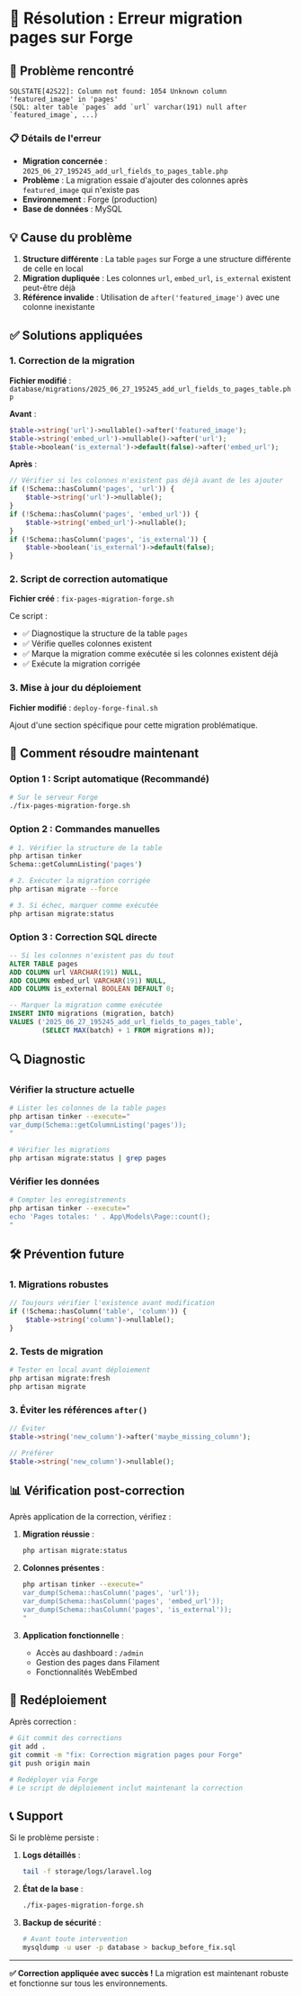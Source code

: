 # 🔧 Résolution : Erreur migration pages sur Forge

## 🚨 Problème rencontré

```
SQLSTATE[42S22]: Column not found: 1054 Unknown column 'featured_image' in 'pages'
(SQL: alter table `pages` add `url` varchar(191) null after `featured_image`, ...)
```

### 📋 Détails de l'erreur
- **Migration concernée** : `2025_06_27_195245_add_url_fields_to_pages_table.php`
- **Problème** : La migration essaie d'ajouter des colonnes après `featured_image` qui n'existe pas
- **Environnement** : Forge (production)
- **Base de données** : MySQL

## 💡 Cause du problème

1. **Structure différente** : La table `pages` sur Forge a une structure différente de celle en local
2. **Migration dupliquée** : Les colonnes `url`, `embed_url`, `is_external` existent peut-être déjà
3. **Référence invalide** : Utilisation de `after('featured_image')` avec une colonne inexistante

## ✅ Solutions appliquées

### 1. Correction de la migration

**Fichier modifié** : `database/migrations/2025_06_27_195245_add_url_fields_to_pages_table.php`

**Avant** :
```php
$table->string('url')->nullable()->after('featured_image');
$table->string('embed_url')->nullable()->after('url');
$table->boolean('is_external')->default(false)->after('embed_url');
```

**Après** :
```php
// Vérifier si les colonnes n'existent pas déjà avant de les ajouter
if (!Schema::hasColumn('pages', 'url')) {
    $table->string('url')->nullable();
}
if (!Schema::hasColumn('pages', 'embed_url')) {
    $table->string('embed_url')->nullable();
}
if (!Schema::hasColumn('pages', 'is_external')) {
    $table->boolean('is_external')->default(false);
}
```

### 2. Script de correction automatique

**Fichier créé** : `fix-pages-migration-forge.sh`

Ce script :
- ✅ Diagnostique la structure de la table `pages`
- ✅ Vérifie quelles colonnes existent
- ✅ Marque la migration comme exécutée si les colonnes existent déjà
- ✅ Exécute la migration corrigée

### 3. Mise à jour du déploiement

**Fichier modifié** : `deploy-forge-final.sh`

Ajout d'une section spécifique pour cette migration problématique.

## 🚀 Comment résoudre maintenant

### Option 1 : Script automatique (Recommandé)
```bash
# Sur le serveur Forge
./fix-pages-migration-forge.sh
```

### Option 2 : Commandes manuelles
```bash
# 1. Vérifier la structure de la table
php artisan tinker
Schema::getColumnListing('pages')

# 2. Exécuter la migration corrigée
php artisan migrate --force

# 3. Si échec, marquer comme exécutée
php artisan migrate:status
```

### Option 3 : Correction SQL directe
```sql
-- Si les colonnes n'existent pas du tout
ALTER TABLE pages 
ADD COLUMN url VARCHAR(191) NULL,
ADD COLUMN embed_url VARCHAR(191) NULL,
ADD COLUMN is_external BOOLEAN DEFAULT 0;

-- Marquer la migration comme exécutée
INSERT INTO migrations (migration, batch) 
VALUES ('2025_06_27_195245_add_url_fields_to_pages_table', 
        (SELECT MAX(batch) + 1 FROM migrations m));
```

## 🔍 Diagnostic

### Vérifier la structure actuelle
```bash
# Lister les colonnes de la table pages
php artisan tinker --execute="
var_dump(Schema::getColumnListing('pages'));
"

# Vérifier les migrations
php artisan migrate:status | grep pages
```

### Vérifier les données
```bash
# Compter les enregistrements
php artisan tinker --execute="
echo 'Pages totales: ' . App\Models\Page::count();
"
```

## 🛠️ Prévention future

### 1. Migrations robustes
```php
// Toujours vérifier l'existence avant modification
if (!Schema::hasColumn('table', 'column')) {
    $table->string('column')->nullable();
}
```

### 2. Tests de migration
```bash
# Tester en local avant déploiement
php artisan migrate:fresh
php artisan migrate
```

### 3. Éviter les références `after()`
```php
// Éviter
$table->string('new_column')->after('maybe_missing_column');

// Préférer
$table->string('new_column')->nullable();
```

## 📊 Vérification post-correction

Après application de la correction, vérifiez :

1. **Migration réussie** :
   ```bash
   php artisan migrate:status
   ```

2. **Colonnes présentes** :
   ```bash
   php artisan tinker --execute="
   var_dump(Schema::hasColumn('pages', 'url'));
   var_dump(Schema::hasColumn('pages', 'embed_url'));
   var_dump(Schema::hasColumn('pages', 'is_external'));
   "
   ```

3. **Application fonctionnelle** :
   - Accès au dashboard : `/admin`
   - Gestion des pages dans Filament
   - Fonctionnalités WebEmbed

## 🔄 Redéploiement

Après correction :

```bash
# Git commit des corrections
git add .
git commit -m "fix: Correction migration pages pour Forge"
git push origin main

# Redéployer via Forge
# Le script de déploiement inclut maintenant la correction
```

## 📞 Support

Si le problème persiste :

1. **Logs détaillés** :
   ```bash
   tail -f storage/logs/laravel.log
   ```

2. **État de la base** :
   ```bash
   ./fix-pages-migration-forge.sh
   ```

3. **Backup de sécurité** :
   ```bash
   # Avant toute intervention
   mysqldump -u user -p database > backup_before_fix.sql
   ```

---

**✅ Correction appliquée avec succès !** La migration est maintenant robuste et fonctionne sur tous les environnements. 